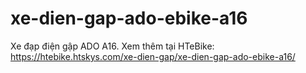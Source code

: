 # xe-dien-gap-ado-ebike-a16
Xe đạp điện gập ADO A16.  Xem thêm tại HTeBike: https://htebike.htskys.com/xe-dien-gap/xe-dien-gap-ado-ebike-a16/
